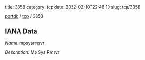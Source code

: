 title: 3358
category: tcp
date: 2022-02-10T22:46:10
slug: tcp/3358

[portdb](/) / [tcp](/category/tcp.html) / 3358


## IANA Data

_Name:_ mpsysrmsvr

_Description:_ Mp Sys Rmsvr

